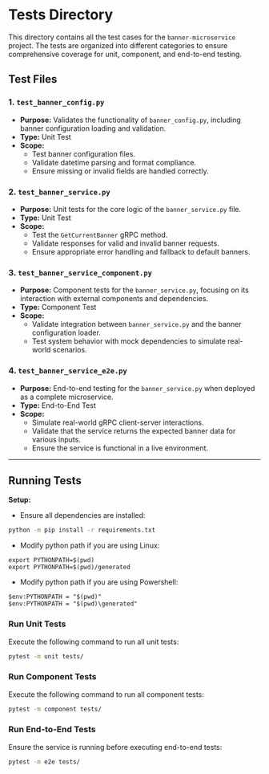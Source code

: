 # Tests Directory

This directory contains all the test cases for the `banner-microservice` project. The tests are organized into different categories to ensure comprehensive coverage for unit, component, and end-to-end testing.

## Test Files

### 1. **`test_banner_config.py`**
- **Purpose:** Validates the functionality of `banner_config.py`, including banner configuration loading and validation.
- **Type:** Unit Test
- **Scope:**
  - Test banner configuration files.
  - Validate datetime parsing and format compliance.
  - Ensure missing or invalid fields are handled correctly.

### 2. **`test_banner_service.py`**
- **Purpose:** Unit tests for the core logic of the `banner_service.py` file.
- **Type:** Unit Test
- **Scope:**
  - Test the `GetCurrentBanner` gRPC method.
  - Validate responses for valid and invalid banner requests.
  - Ensure appropriate error handling and fallback to default banners.

### 3. **`test_banner_service_component.py`**
- **Purpose:** Component tests for the `banner_service.py`, focusing on its interaction with external components and dependencies.
- **Type:** Component Test
- **Scope:**
  - Validate integration between `banner_service.py` and the banner configuration loader.
  - Test system behavior with mock dependencies to simulate real-world scenarios.

### 4. **`test_banner_service_e2e.py`**
- **Purpose:** End-to-end testing for the `banner_service.py` when deployed as a complete microservice.
- **Type:** End-to-End Test
- **Scope:**
  - Simulate real-world gRPC client-server interactions.
  - Validate that the service returns the expected banner data for various inputs.
  - Ensure the service is functional in a live environment.

---

## Running Tests

**Setup:**

- Ensure all dependencies are installed:
```bash
python -m pip install -r requirements.txt
```

- Modify python path if you are using Linux:
```
export PYTHONPATH=$(pwd)
export PYTHONPATH=$(pwd)/generated 
```

- Modify python path if you are using Powershell:
```
$env:PYTHONPATH = "$(pwd)"
$env:PYTHONPATH = "$(pwd)\generated"
```

### Run Unit Tests
Execute the following command to run all unit tests:
```bash
pytest -m unit tests/
```
### Run Component Tests
Execute the following command to run all component tests:
```bash
pytest -m component tests/
```
### Run End-to-End Tests
Ensure the service is running before executing end-to-end tests:
```bash
pytest -m e2e tests/
```
